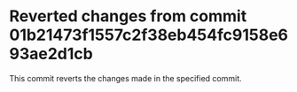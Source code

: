 # Reverted changes from commit 01b21473f1557c2f38eb454fc9158e693ae2d1cb

This commit reverts the changes made in the specified commit.